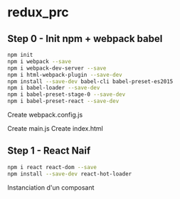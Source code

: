 # redux_prc

## Step 0 - Init npm + webpack babel
```bash
npm init
npm i webpack --save
npm i webpack-dev-server --save
npm i html-webpack-plugin --save-dev
npm install --save-dev babel-cli babel-preset-es2015
npm i babel-loader --save-dev
npm i babel-preset-stage-0 --save-dev
npm i babel-preset-react --save-dev
```

Create webpack.config.js

Create main.js
Create index.html

## Step 1 - React Naif
```bash
npm i react react-dom --save
npm install --save-dev react-hot-loader
```

Instanciation d'un composant
